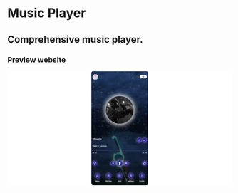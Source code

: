 # Music Player
## Comprehensive music player.
### [Preview website](https://milyazkamil.github.io/Music-Player/)
![](./src/assets/images/readme-image.png)